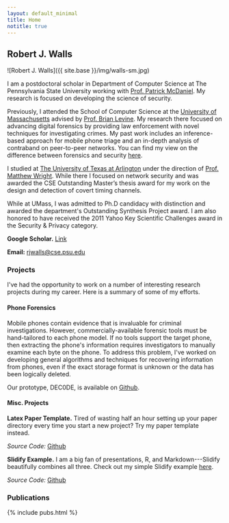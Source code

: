 ```yaml
---
layout: default_minimal
title: Home
notitle: true
---
```


## Robert J. Walls

![Robert J. Walls]({{ site.base }}/img/walls-sm.jpg)

I am a postdoctoral scholar in Department of Computer Science at The
Pennsylvania State University working with [Prof. Patrick
McDaniel](http://www.patrickmcdaniel.org/).  My research is focused on
developing the science of security.

Previously, I attended the School of Computer Science at the [University of
Massachusetts](http://www.cs.umass.edu/) advised by [Prof. Brian
Levine](http://people.cs.umass.edu/~brian/). My research there focused on
advancing digital forensics by providing law enforcement with novel techniques
for investigating crimes. My past work includes an inference-based approach for
mobile phone triage and an in-depth analysis of contraband on peer-to-peer
networks. You can find my view on the difference between forensics and security
[here](http://forensics.umass.edu/publications.php?q=Walls:2011a).

I studied at [The University of Texas at Arlington](http://www.cse.uta.edu/)
under the direction of [Prof. Matthew Wright](http://isec.uta.edu/mwright/).
While there I focused on network security and was awarded the CSE Outstanding
Master’s thesis award for my work on the design and detection of covert timing
channels.

While at UMass, I was admitted to Ph.D candidacy with distinction and awarded
the department's Outstanding Synthesis Project award. I am also honored to have
received the 2011 Yahoo Key Scientific Challenges award in the Security &
Privacy category.


**Google Scholar.**
[Link](https://scholar.google.com/citations?user=7yHU8hMAAAAJ&hl=en) 

**Email:** rjwalls@cse.psu.edu

### Projects

I've had the opportunity to work on a number of interesting research projects
during my career. Here is a summary of some of my efforts. 

#### Phone Forensics

Mobile phones contain evidence that is invaluable for criminal investigations.
However, commercially-available forensic tools must be hand-tailored to each
phone model. If no tools support the target phone, then extracting the phone's
information requires investigators to manually examine each byte on the phone.
To address this problem,  I've worked on developing general algorithms and
techniques for recovering information from phones, even if the exact  storage
format is unknown or the data has been logically deleted. 

Our prototype, DEC0DE, is available on
[Github](https://github.com/umass-forensics/DEC0DE-forensics).


#### Misc. Projects

**Latex Paper Template.** Tired of wasting half an hour setting up your paper
directory every time you start a new project? Try my paper template 
instead.

*Source Code:* [Github](https://github.com/rjwalls/paper-template)

**Slidify Example.** I am a big fan of presentations, R, and Markdown---Slidify
beautifully combines all three. Check out my simple Slidify example
[here](http://rjwalls.github.io/SlidifyTest).

*Source Code:* [Github](https://github.com/rjwalls/SlidifyTest)

### Publications

{% include pubs.html %}
